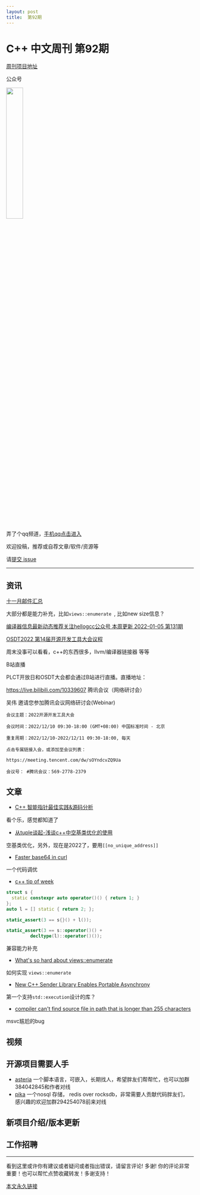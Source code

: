 ```yaml
---
layout: post
title:  第92期
---
```

# C++ 中文周刊 第92期


[周刊项目地址](https://github.com/wanghenshui/cppweeklynews)

公众号

<img src="https://wanghenshui.github.io/cppweeklynews/assets/code.png" alt=""  width="30%">

弄了个qq频道，[手机qq点击进入](https://qun.qq.com/qqweb/qunpro/share?_wv=3&_wwv=128&inviteCode=xzjHQ&from=246610&biz=ka)

欢迎投稿，推荐或自荐文章/软件/资源等


请[提交 issue](https://github.com/wanghenshui/cppweeklynews/issues)


---

## 资讯

[十一月邮件汇总](https://www.open-std.org/jtc1/sc22/wg21/docs/papers/2022/#mailing2022-11)

大部分都是能力补充，比如`views::enumerate `, 比如new size信息？


[编译器信息最新动态推荐关注hellogcc公众号 本周更新 2022-01-05 第131期](https://mp.weixin.qq.com/s/9UhxmbcTBd9faa52R_u2dQ)

[OSDT2022 第14届开源开发工具大会议程 ](https://mp.weixin.qq.com/s/nuW8B3MmNSLRPOn8vSWpkw) 

周末没事可以看看，c++的东西很多，llvm/编译器链接器 等等

B站直播

PLCT开放日和OSDT大会都会通过B站进行直播。直播地址：

https://live.bilibili.com/10339607
腾讯会议（网络研讨会）

吴伟 邀请您参加腾讯会议网络研讨会(Webinar)

    会议主题：2022开源开发工具大会

    会议时间：2022/12/10 09:30-18:00 (GMT+08:00) 中国标准时间 - 北京

    重复周期：2022/12/10-2022/12/11 09:30-18:00, 每天

    点击专属链接入会，或添加至会议列表：

    https://meeting.tencent.com/dw/sOYndcvZQ9Ua

    会议号： #腾讯会议：569-2778-2379

## 文章

- [C++ 智能指针最佳实践&源码分析](https://zhuanlan.zhihu.com/p/436290273)

看个乐，感觉都知道了

- [从tuple谈起-浅谈c++中空基类优化的使用](https://zhuanlan.zhihu.com/p/588929645)

空基类优化，另外，现在是2022了，要用`[[no_unique_address]]`

- [Faster base64 in curl](https://daniel.haxx.se/blog/2022/12/06/faster-base64-in-curl/)

一个代码调优

- [c++ tip of week ](https://github.com/QuantlabFinancial/cpp_tip_of_the_week/)

```cpp
struct s {
  static constexpr auto operator()() { return 1; }
};
auto l = [] static { return 2; };

static_assert(3 == s{}() + l());

static_assert(3 == s::operator()() +
         decltype(l)::operator()());
```
兼容能力补充

- [What's so hard about views::enumerate]()

如何实现 `views::enumerate`

- [New C++ Sender Library Enables Portable Asynchrony](https://www.hpcwire.com/2022/12/05/new-c-sender-library-enables-portable-asynchrony/)

第一个支持`std::execution`设计的库？

- [compiler can't find source file in path that is longer than 255 characters](https://developercommunity.visualstudio.com/t/compiler-cant-find-source-file-in-path/10221576)

msvc尴尬的bug
## 视频




## 开源项目需要人手

- [asteria](https://github.com/lhmouse/asteria) 一个脚本语言，可嵌入，长期找人，希望胖友们帮帮忙，也可以加群384042845和作者对线
- [pika](https://github.com/OpenAtomFoundation/pika) 一个nosql 存储， redis over rocksdb，非常需要人贡献代码胖友们， 感兴趣的欢迎加群294254078前来对线

## 新项目介绍/版本更新

## 工作招聘

---

看到这里或许你有建议或者疑问或者指出错误，请留言评论! 多谢!  你的评论非常重要！也可以帮忙点赞收藏转发！多谢支持！

[本文永久链接](https://wanghenshui.github.io/cppweeklynews/posts/092.html)
